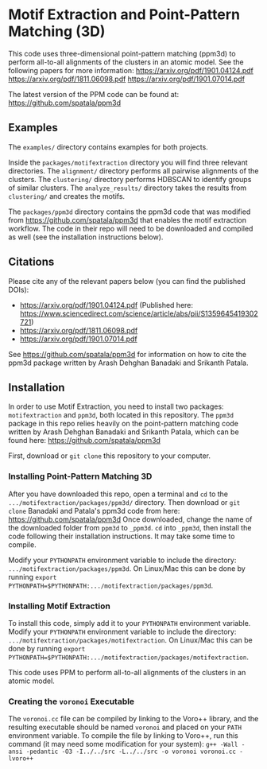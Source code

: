 # Motif Extraction and Point-Pattern Matching (3D)

This code uses three-dimensional point-pattern matching (ppm3d) to perform all-to-all alignments of the clusters in an atomic model. See the following papers for more information:
https://arxiv.org/pdf/1901.04124.pdf
https://arxiv.org/pdf/1811.06098.pdf
https://arxiv.org/pdf/1901.07014.pdf

The latest version of the PPM code can be found at: https://github.com/spatala/ppm3d

## Examples

The `examples/` directory contains examples for both projects.

Inside the `packages/motifextraction` directory you will find three relevant directories. The `alignment/` directory performs all pairwise alignments of the clusters. The `clustering/` directory performs HDBSCAN to identify groups of similar clusters. The `analyze_results/` directory takes the results from `clustering/` and creates the motifs.

The `packages/ppm3d` directory contains the ppm3d code that was modified from https://github.com/spatala/ppm3d that enables the motif extraction workflow. The code in their repo will need to be downloaded and compiled as well (see the installation instructions below).

## Citations

Please cite any of the relevant papers below (you can find the published DOIs):

* https://arxiv.org/pdf/1901.04124.pdf (Published here: https://www.sciencedirect.com/science/article/abs/pii/S1359645419302721)
* https://arxiv.org/pdf/1811.06098.pdf
* https://arxiv.org/pdf/1901.07014.pdf

See https://github.com/spatala/ppm3d for information on how to cite the ppm3d package written by Arash Dehghan Banadaki and Srikanth Patala.


## Installation

In order to use Motif Extraction, you need to install two packages: `motifextraction` and `ppm3d`, both located in this repository. The `ppm3d` package in this repo relies heavily on the point-pattern matching code written by Arash Dehghan Banadaki and Srikanth Patala, which can be found here: https://github.com/spatala/ppm3d

First, download or `git clone` this repository to your computer.

### Installing Point-Pattern Matching 3D

After you have downloaded this repo, open a terminal and `cd` to the `.../motifextraction/packages/ppm3d/` directory. Then download or `git clone` Banadaki and Patala's ppm3d code from here: https://github.com/spatala/ppm3d  Once downloaded, change the name of the downloaded folder from `ppm3d` to `_ppm3d`. `cd` into `_ppm3d`, then install the code following their installation instructions. It may take some time to compile.

Modify your `PYTHONPATH` environment variable to include the directory: `.../motifextraction/packages/ppm3d`. On Linux/Mac this can be done by running `export PYTHONPATH=$PYTHONPATH:.../motifextraction/packages/ppm3d`.

### Installing Motif Extraction

To install this code, simply add it to your `PYTHONPATH` environment variable. Modify your `PYTHONPATH` environment variable to include the directory: `.../motifextraction/packages/motifextraction`. On Linux/Mac this can be done by running `export PYTHONPATH=$PYTHONPATH:.../motifextraction/packages/motifextraction`.

This code uses PPM to perform all-to-all alignments of the clusters in an atomic model.

### Creating the `voronoi` Executable

The `voronoi.cc` file can be compiled by linking to the Voro++ library, and the resulting executable should be named `voronoi` and placed on your `PATH` environment variable. To compile the file by linking to Voro++, run this command (it may need some modification for your system): `g++ -Wall -ansi -pedantic -O3 -I../../src -L../../src -o voronoi voronoi.cc -lvoro++`

